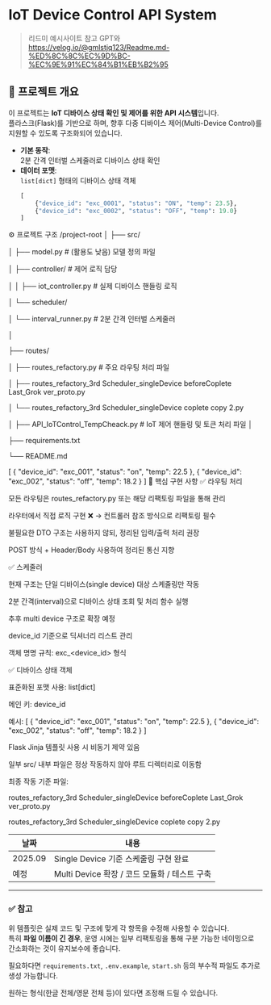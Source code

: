 # IoT Device Control API System
>리드미 예시사이트 참고 GPT와 https://velog.io/@gmlstjq123/Readme.md-%ED%8C%8C%EC%9D%BC-%EC%9E%91%EC%84%B1%EB%B2%95
## 📌 프로젝트 개요

이 프로젝트는 **IoT 디바이스 상태 확인 및 제어를 위한 API 시스템**입니다.  
플라스크(Flask)를 기반으로 하며, 향후 다중 디바이스 제어(Multi-Device Control)를 지원할 수 있도록 구조화되어 있습니다.  

- **기본 동작**:  
  2분 간격 인터벌 스케줄러로 디바이스 상태 확인  
- **데이터 포맷**:  
  `list[dict]` 형태의 디바이스 상태 객체  
  ```python
  [
      {"device_id": "exc_0001", "status": "ON", "temp": 23.5},
      {"device_id": "exc_0002", "status": "OFF", "temp": 19.0}
  ]


⚙️ 프로젝트 구조
  /project-root
│
├── src/

│   ├── model.py                # (활용도 낮음) 모델 정의 파일

│   ├── controller/             # 제어 로직 담당

│   │   ├── iot_controller.py   # 실제 디바이스 핸들링 로직

│   └── scheduler/

│       └── interval_runner.py  # 2분 간격 인터벌 스케줄러

│

├── routes/

│   ├── routes_refactory.py                       # 주요 라우팅 처리 파일

│   ├── routes_refactory_3rd Scheduler_singleDevice beforeCoplete Last_Grok ver_proto.py

│   └── routes_refactory_3rd Scheduler_singleDevice coplete copy 2.py

│
├── API_IoTControl_TempCheack.py     # IoT 제어 핸들링 및 토큰 처리 파일
│

├── requirements.txt

└── README.md


[
  { "device_id": "exc_001", "status": "on", "temp": 22.5 },
  { "device_id": "exc_002", "status": "off", "temp": 18.2 }
]
📑 핵심 구현 사항
✅ 라우팅 처리

모든 라우팅은 routes_refactory.py 또는 해당 리팩토링 파일을 통해 관리

라우터에서 직접 로직 구현 ❌ → 컨트롤러 참조 방식으로 리팩토링 필수

불필요한 DTO 구조는 사용하지 않되, 정리된 입력/출력 처리 권장

POST 방식 + Header/Body 사용하여 정리된 통신 지향

✅ 스케줄러

현재 구조는 단일 디바이스(single device) 대상 스케줄링만 작동

2분 간격(interval)으로 디바이스 상태 조회 및 처리 함수 실행

추후 multi device 구조로 확장 예정

device_id 기준으로 딕셔너리 리스트 관리

객체 명명 규칙: exc_<device_id> 형식

✅ 디바이스 상태 객체

표준화된 포맷 사용: list[dict]

메인 키: device_id

예시:
[
  { "device_id": "exc_001", "status": "on", "temp": 22.5 },
  { "device_id": "exc_002", "status": "off", "temp": 18.2 }
]



Flask Jinja 템플릿 사용 시 비동기 제약 있음

일부 src/ 내부 파일은 정상 작동하지 않아 루트 디렉터리로 이동함

최종 작동 기준 파일:

routes_refactory_3rd Scheduler_singleDevice beforeCoplete Last_Grok ver_proto.py

routes_refactory_3rd Scheduler_singleDevice coplete copy 2.py


| 날짜      | 내용                                |
| ------- | --------------------------------- |
| 2025.09 | Single Device 기준 스케줄링 구현 완료       |
| 예정      | Multi Device 확장 / 코드 모듈화 / 테스트 구축 |



---

### ✅ 참고

위 템플릿은 실제 코드 및 구조에 맞게 각 항목을 수정해 사용할 수 있습니다.  
특히 **파일 이름이 긴 경우**, 운영 시에는 일부 리팩토링을 통해 구분 가능한 네이밍으로 간소화하는 것이 유지보수에 좋습니다.

필요하다면 `requirements.txt`, `.env.example`, `start.sh` 등의 부수적 파일도 추가로 생성 가능합니다.

원하는 형식(한글 전체/영문 전체 등)이 있다면 조정해 드릴 수 있습니다.

